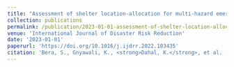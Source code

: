 ```yaml
---
title: "Assessment of shelter location-allocation for multi-hazard emergency evacuation"
collection: publications
permalink: /publication/2023-01-01-assessment-of-shelter-location-allocation-for-mult
venue: 'International Journal of Disaster Risk Reduction'
date: '2023-01-01'
paperurl: 'https://doi.org/10.1016/j.ijdrr.2022.103435'
citation: 'Bera, S., Gnyawali, K., <strong>Dahal, K.</strong>, et al. (2023). &quot;Assessment of shelter location-allocation for multi-hazard emergency evacuation.&quot; <i>International Journal of Disaster Risk Reduction</i>.'
---
```

